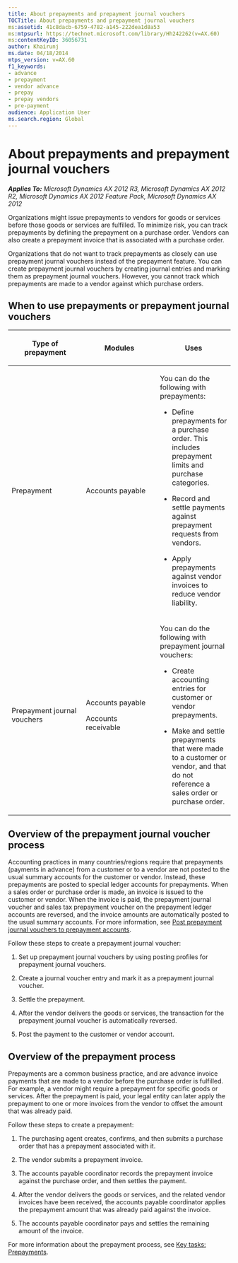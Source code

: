 ```yaml
---
title: About prepayments and prepayment journal vouchers
TOCTitle: About prepayments and prepayment journal vouchers
ms:assetid: 41c8dacb-6759-4782-a145-222dea1d8a53
ms:mtpsurl: https://technet.microsoft.com/library/Hh242262(v=AX.60)
ms:contentKeyID: 36056731
author: Khairunj
ms.date: 04/18/2014
mtps_version: v=AX.60
f1_keywords:
- advance
- prepayment
- vendor advance
- prepay
- prepay vendors
- pre-payment
audience: Application User
ms.search.region: Global
---
```


# About prepayments and prepayment journal vouchers 


_**Applies To:** Microsoft Dynamics AX 2012 R3, Microsoft Dynamics AX 2012 R2, Microsoft Dynamics AX 2012 Feature Pack, Microsoft Dynamics AX 2012_

Organizations might issue prepayments to vendors for goods or services before those goods or services are fulfilled. To minimize risk, you can track prepayments by defining the prepayment on a purchase order. Vendors can also create a prepayment invoice that is associated with a purchase order.

Organizations that do not want to track prepayments as closely can use prepayment journal vouchers instead of the prepayment feature. You can create prepayment journal vouchers by creating journal entries and marking them as prepayment journal vouchers. However, you cannot track which prepayments are made to a vendor against which purchase orders.

## When to use prepayments or prepayment journal vouchers

<table>
<colgroup>
<col style="width: 33%" />
<col style="width: 33%" />
<col style="width: 33%" />
</colgroup>
<thead>
<tr class="header">
<th><p>Type of prepayment</p></th>
<th><p>Modules</p></th>
<th><p>Uses</p></th>
</tr>
</thead>
<tbody>
<tr class="odd">
<td><p>Prepayment</p></td>
<td><p>Accounts payable</p></td>
<td><p>You can do the following with prepayments:</p>
<ul>
<li><p>Define prepayments for a purchase order. This includes prepayment limits and purchase categories.</p></li>
<li><p>Record and settle payments against prepayment requests from vendors.</p></li>
<li><p>Apply prepayments against vendor invoices to reduce vendor liability.</p></li>
</ul></td>
</tr>
<tr class="even">
<td><p>Prepayment journal vouchers</p></td>
<td><p>Accounts payable</p>
<p>Accounts receivable</p></td>
<td><p>You can do the following with prepayment journal vouchers:</p>
<ul>
<li><p>Create accounting entries for customer or vendor prepayments.</p></li>
<li><p>Make and settle prepayments that were made to a customer or vendor, and that do not reference a sales order or purchase order.</p></li>
</ul></td>
</tr>
</tbody>
</table>


## Overview of the prepayment journal voucher process

Accounting practices in many countries/regions require that prepayments (payments in advance) from a customer or to a vendor are not posted to the usual summary accounts for the customer or vendor. Instead, these prepayments are posted to special ledger accounts for prepayments. When a sales order or purchase order is made, an invoice is issued to the customer or vendor. When the invoice is paid, the prepayment journal voucher and sales tax prepayment voucher on the prepayment ledger accounts are reversed, and the invoice amounts are automatically posted to the usual summary accounts. For more information, see [Post prepayment journal vouchers to prepayment accounts](post-prepayment-journal-vouchers-to-prepayment-accounts.md).

Follow these steps to create a prepayment journal voucher:

1.  Set up prepayment journal vouchers by using posting profiles for prepayment journal vouchers.

2.  Create a journal voucher entry and mark it as a prepayment journal voucher.

3.  Settle the prepayment.

4.  After the vendor delivers the goods or services, the transaction for the prepayment journal voucher is automatically reversed.

5.  Post the payment to the customer or vendor account.

## Overview of the prepayment process

Prepayments are a common business practice, and are advance invoice payments that are made to a vendor before the purchase order is fulfilled. For example, a vendor might require a prepayment for specific goods or services. After the prepayment is paid, your legal entity can later apply the prepayment to one or more invoices from the vendor to offset the amount that was already paid.

Follow these steps to create a prepayment:

1.  The purchasing agent creates, confirms, and then submits a purchase order that has a prepayment associated with it.

2.  The vendor submits a prepayment invoice.

3.  The accounts payable coordinator records the prepayment invoice against the purchase order, and then settles the payment.

4.  After the vendor delivers the goods or services, and the related vendor invoices have been received, the accounts payable coordinator applies the prepayment amount that was already paid against the invoice.

5.  The accounts payable coordinator pays and settles the remaining amount of the invoice.

For more information about the prepayment process, see [Key tasks: Prepayments](key-tasks-prepayments.md).

  


